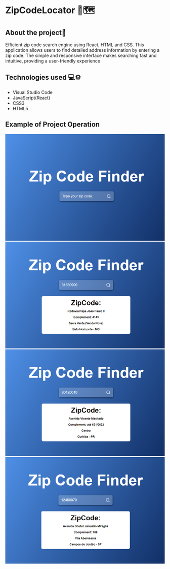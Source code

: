 # ZipCodeLocator 📍🗺️ 

## About the project📜
Efficient zip code search engine using React, HTML and CSS. 
This application allows users to find detailed address information by entering a zip code. The simple and responsive interface makes searching fast and intuitive, providing a user-friendly experience

## Technologies used 💻⚙️ 
- Visual Studio Code
- JavaScript(React) 
- CSS3
- HTML5

## Example of Project Operation
![Image](locator-react/assets/zipCode_1.png)
![Image](locator-react/assets/zipCode_2.png)
![Image](locator-react/assets/zipCode_3.png)
![Image](locator-react/assets/zipCode_4.png)
